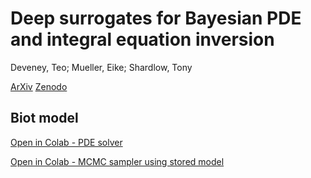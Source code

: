 # Deep surrogates for Bayesian PDE and integral equation inversion
 
Deveney, Teo; Mueller, Eike; Shardlow, Tony

[ArXiv](https://arxiv.org/abs/1910.01547)
[Zenodo](https://zenodo.org/record/3679314)

## Biot model

[Open in Colab - PDE solver](https://colab.research.google.com/github/tonyshardlow/deep_surrogate/blob/main/biot.ipynb)

[Open in Colab - MCMC sampler using stored model](https://colab.research.google.com/github/tonyshardlow/deep_surrogate/blob/main/mcmc_biot.ipynb)